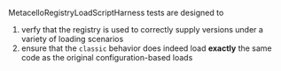 MetacelloRegistryLoadScriptHarness tests are designed to 1. verfy that the registry is used to correctly supply versions under a variety of loading scenarios2. ensure that the `classic` behavior does indeed load **exactly** the same code as the original configuration-based loads